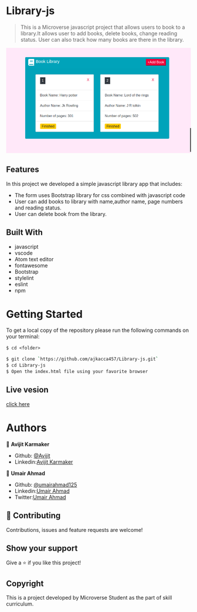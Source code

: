 # Library-js

> This is a Microverse javascript project that allows users to book to a library.It allows user to add books, delete books, change reading status. User can also track how many books are there in the library.

![screenshot](./images/interface1.png)

## Features
In this project we developed a simple javascript library app that includes:

- The form uses Bootstrap library for css combined with javascript code
- User can add books to library with name,author name, page numbers and reading status.
- User can delete book from the library.

## Built With

- javascript
- vscode
- Atom text editor
- fontawesome
- Bootstrap
- stylelint
- eslint
- npm

# Getting Started

To get a local copy of the repository please run the following commands on your terminal:

```
$ cd <folder>
```

```bash
$ git clone `https://github.com/ajkacca457/Library-js.git`
$ cd Library-js
$ Open the index.html file using your favorite browser
```
## Live vesion
[click here](https://rawcdn.githack.com/ajkacca457/Library-js/06c7d75ed05904a0e57e6087b096adab79431e64/index.html)

# Authors

👤 **Avijit Karmaker**

- Github: [@Avijit](https://github.com/ajkacca457)
- Linkedin:[Avijit Karmaker](https://www.linkedin.com/in/avijit-karmaker-8738a54)

👤 **Umair Ahmad**

- Github: [@umairahmad125](https://github.com/UmairAhmad125)
- Linkedin:[Umair Ahmad](https://www.linkedin.com/in/umair-ahmad-b5a89015a/)
- Twitter:[Umair Ahmad](https://twitter.com/umairahmadDP)

## 🤝 Contributing

Contributions, issues and feature requests are welcome!

## Show your support

Give a ⭐️ if you like this project!

## Copyright
This is a project developed by Microverse Student as the part of skill curriculum.
